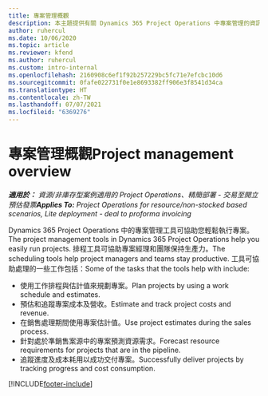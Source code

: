 ```yaml
---
title: 專案管理概觀
description: 本主題提供有關 Dynamics 365 Project Operations 中專案管理的資訊。
author: ruhercul
ms.date: 10/06/2020
ms.topic: article
ms.reviewer: kfend
ms.author: ruhercul
ms.custom: intro-internal
ms.openlocfilehash: 2160908c6ef1f92b257229bc5fc71e7efcbc10d6
ms.sourcegitcommit: 0fafe022731f0e1e8693382ff906e3f8541d34ca
ms.translationtype: HT
ms.contentlocale: zh-TW
ms.lasthandoff: 07/07/2021
ms.locfileid: "6369276"
---
```

# <a name="project-management-overview"></a><span data-ttu-id="c3634-103">專案管理概觀</span><span class="sxs-lookup"><span data-stu-id="c3634-103">Project management overview</span></span>

<span data-ttu-id="c3634-104">_**適用於：** 資源/非庫存型案例適用的 Project Operations、精簡部署 - 交易至開立預估發票_</span><span class="sxs-lookup"><span data-stu-id="c3634-104">_**Applies To:** Project Operations for resource/non-stocked based scenarios, Lite deployment - deal to proforma invoicing_</span></span>

<span data-ttu-id="c3634-105">Dynamics 365 Project Operations 中的專案管理工具可協助您輕鬆執行專案。</span><span class="sxs-lookup"><span data-stu-id="c3634-105">The project management tools in Dynamics 365 Project Operations help you easily run projects.</span></span> <span data-ttu-id="c3634-106">排程工具可協助專案經理和團隊保持生產力。</span><span class="sxs-lookup"><span data-stu-id="c3634-106">The scheduling tools help project managers and teams stay productive.</span></span> <span data-ttu-id="c3634-107">工具可協助處理的一些工作包括：</span><span class="sxs-lookup"><span data-stu-id="c3634-107">Some of the tasks that the tools help with include:</span></span>

- <span data-ttu-id="c3634-108">使用工作排程與估計值來規劃專案。</span><span class="sxs-lookup"><span data-stu-id="c3634-108">Plan projects by using a work schedule and estimates.</span></span>
- <span data-ttu-id="c3634-109">預估和追蹤專案成本及營收。</span><span class="sxs-lookup"><span data-stu-id="c3634-109">Estimate and track project costs and revenue.</span></span>
- <span data-ttu-id="c3634-110">在銷售處理期間使用專案估計值。</span><span class="sxs-lookup"><span data-stu-id="c3634-110">Use project estimates during the sales process.</span></span>
- <span data-ttu-id="c3634-111">針對處於準銷售案源中的專案預測資源需求。</span><span class="sxs-lookup"><span data-stu-id="c3634-111">Forecast resource requirements for projects that are in the pipeline.</span></span>
- <span data-ttu-id="c3634-112">追蹤進度及成本耗用以成功交付專案。</span><span class="sxs-lookup"><span data-stu-id="c3634-112">Successfully deliver projects by tracking progress and cost consumption.</span></span>


[!INCLUDE[footer-include](../includes/footer-banner.md)]